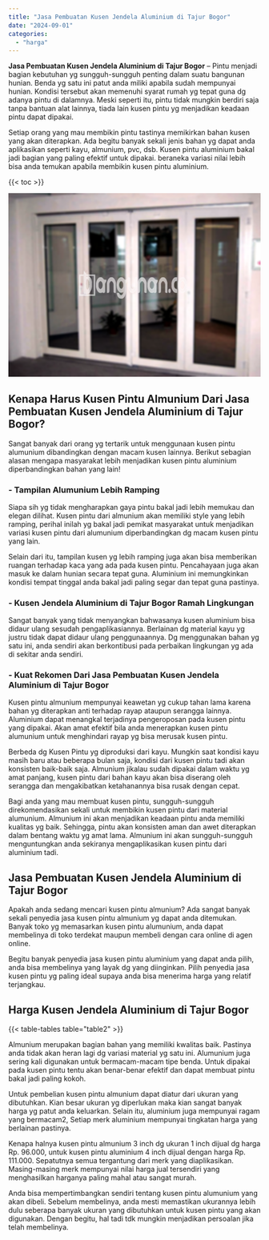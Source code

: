 ```yaml
---
title: "Jasa Pembuatan Kusen Jendela Aluminium di Tajur Bogor"
date: "2024-09-01"
categories: 
  - "harga"
---
```


**Jasa Pembuatan Kusen Jendela Aluminium di Tajur Bogor** – Pintu menjadi bagian kebutuhan yg sungguh-sungguh penting dalam suatu bangunan hunian. Benda yg satu ini patut anda miliki apabila sudah mempunyai hunian. Kondisi tersebut akan memenuhi syarat rumah yg tepat guna dg adanya pintu di dalamnya. Meski seperti itu, pintu tidak mungkin berdiri saja tanpa bantuan alat lainnya, tiada lain kusen pintu yg menjadikan keadaan pintu dapat dipakai.

Setiap orang yang mau membikin pintu tastinya memikirkan bahan kusen yang akan diterapkan. Ada begitu banyak sekali jenis bahan yg dapat anda aplikasikan seperti kayu, almunium, pvc, dsb. Kusen pintu aluminium bakal jadi bagian yang paling efektif untuk dipakai. beraneka variasi nilai lebih bisa anda temukan apabila membikin kusen pintu aluminium.

{{< toc >}}

![Jasa Pembuatan Kusen Jendela Aluminium di Tajur Bogor](/images/harga-kusen-jendela-alumunium-20.png)

## Kenapa Harus Kusen Pintu Almunium Dari Jasa Pembuatan Kusen Jendela Aluminium di Tajur Bogor?

Sangat banyak dari orang yg tertarik untuk menggunaan kusen pintu alumunium dibandingkan dengan macam kusen lainnya. Berikut sebagian alasan mengapa masyarakat lebih menjadikan kusen pintu aluminium diperbandingkan bahan yang lain!

### \- Tampilan Alumunium Lebih Ramping

Siapa sih yg tidak mengharapkan gaya pintu bakal jadi lebih memukau dan elegan dilihat. Kusen pintu dari almunium akan memiliki style yang lebih ramping, perihal inilah yg bakal jadi pemikat masyarakat untuk menjadikan variasi kusen pintu dari alumunium diperbandingkan dg macam kusen pintu yang lain.

Selain dari itu, tampilan kusen yg lebih ramping juga akan bisa memberikan ruangan terhadap kaca yang ada pada kusen pintu. Pencahayaan juga akan masuk ke dalam hunian secara tepat guna. Aluminium ini memungkinkan kondisi tempat tinggal anda bakal jadi paling segar dan tepat guna pastinya.

### \- Kusen Jendela Aluminium di Tajur Bogor Ramah Lingkungan

Sangat banyak yang tidak menyangkan bahwasanya kusen aluminium bisa didaur ulang sesudah pengaplikasiannya. Berlainan dg material kayu yg justru tidak dapat didaur ulang penggunaannya. Dg menggunakan bahan yg satu ini, anda sendiri akan berkontibusi pada perbaikan lingkungan yg ada di sekitar anda sendiri.

### \- Kuat Rekomen Dari Jasa Pembuatan Kusen Jendela Aluminium di Tajur Bogor

Kusen pintu almunium mempunyai keawetan yg cukup tahan lama karena bahan yg diterapkan anti terhadap rayap ataupun serangga lainnya. Aluminium dapat menangkal terjadinya pengeroposan pada kusen pintu yang dipakai. Akan amat efektif bila anda menerapkan kusen pintu alumunium untuk menghindari rayap yg bisa merusak kusen pintu.

Berbeda dg Kusen Pintu yg diproduksi dari kayu. Mungkin saat kondisi kayu masih baru atau beberapa bulan saja, kondisi dari kusen pintu tadi akan konsisten baik-baik saja. Almunium jikalau sudah dipakai dalam waktu yg amat panjang, kusen pintu dari bahan kayu akan bisa diserang oleh serangga dan mengakibatkan ketahanannya bisa rusak dengan cepat.

Bagi anda yang mau membuat kusen pintu, sungguh-sungguh direkomendasikan sekali untuk membikin kusen pintu dari material alumunium. Almunium ini akan menjadikan keadaan pintu anda memiliki kualitas yg baik. Sehingga, pintu akan konsisten aman dan awet diterapkan dalam bentang waktu yg amat lama. Almunium ini akan sungguh-sungguh menguntungkan anda sekiranya mengaplikasikan kusen pintu dari aluminium tadi.

## Jasa Pembuatan Kusen Jendela Aluminium di Tajur Bogor

Apakah anda sedang mencari kusen pintu almunium? Ada sangat banyak sekali penyedia jasa kusen pintu almunium yg dapat anda ditemukan. Banyak toko yg memasarkan kusen pintu alumunium, anda dapat membelinya di toko terdekat maupun membeli dengan cara online di agen online.

Begitu banyak penyedia jasa kusen pintu aluminium yang dapat anda pilih, anda bisa membelinya yang layak dg yang diinginkan. Pilih penyedia jasa kusen pintu yg paling ideal supaya anda bisa menerima harga yang relatif terjangkau.

## Harga Kusen Jendela Aluminium di Tajur Bogor

{{< table-tables table="table2" >}}

Almunium merupakan bagian bahan yang memiliki kwalitas baik. Pastinya anda tidak akan heran lagi dg variasi material yg satu ini. Alumunium juga sering kali digunakan untuk bermacam-macam tipe benda. Untuk dipakai pada kusen pintu tentu akan benar-benar efektif dan dapat membuat pintu bakal jadi paling kokoh.

Untuk pembelian kusen pintu almunium dapat diatur dari ukuran yang dibutuhkan. Kian besar ukuran yg diperlukan maka kian sangat banyak harga yg patut anda keluarkan. Selain itu, aluminium juga mempunyai ragam yang bermacam2, Setiap merk aluminium mempunyai tingkatan harga yang berlainan pastinya.

Kenapa halnya kusen pintu almunium 3 inch dg ukuran 1 inch dijual dg harga Rp. 96.000, untuk kusen pintu aluminium 4 inch dijual dengan harga Rp. 111.000. Sepatutnya semua tergantung dari merk yang diaplikasikan. Masing-masing merk mempunyai nilai harga jual tersendiri yang menghasilkan harganya paling mahal atau sangat murah.

Anda bisa mempertimbangkan sendiri tentang kusen pintu alumunium yang akan dibeli. Sebelum membelinya, anda mesti memastikan ukurannya lebih dulu seberapa banyak ukuran yang dibutuhkan untuk kusen pintu yang akan digunakan. Dengan begitu, hal tadi tdk mungkin menjadikan persoalan jika telah membelinya.
